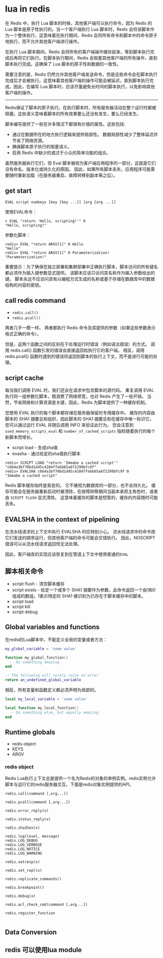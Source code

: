 # lua in redis

在 Redis 中，执行 Lua 脚本的时候，其他客户端可以执行命令，因为 Redis 的 Lua 脚本是原子性执行的。当一个客户端执行 Lua 脚本时，Redis 会将该脚本作为一个整体执行，这意味着在执行期间，Redis 会将所有命令和脚本中的命令原子地执行，而不允许其他客户端进行操作。

在执行 Lua 脚本期间，Redis 会将所有的客户端操作缓存起来，等到脚本执行完成后再将它们执行。在脚本执行期间，Redis 会阻塞其他客户端的所有操作，直到脚本执行完成。这确保了 Lua 脚本的原子性和数据的一致性。

需要注意的是，Redis 仍然允许其他客户端发送命令，但是这些命令会在脚本执行完成后才会被执行。这意味着其他客户端的操作可能会被延迟，直到脚本执行完成。因此，在编写 Lua 脚本时，应该尽量避免长时间的脚本执行，以免影响其他客户端的操作。

---

Redis保证了脚本的原子执行。在执行脚本时，所有服务器活动在整个运行时都被阻塞。这些语义意味着脚本的所有效果要么还没有发生，要么已经发生。

脚本编写提供了一些在许多情况下都很有价值的属性。这些包括:

- 通过在数据所在的地方执行逻辑来提供局部性。 数据局部性减少了整体延迟并节省了网络资源。
- 确保脚本原子执行的阻塞语义。
- 启用 Redis 中缺少的或过于小众的简单功能的组合。

虽然服务器执行它们，但 Eval 脚本被视为客户端应用程序的一部分，这就是它们没有命名、版本化或持久化的原因。 因此，如果所有脚本丢失，应用程序可能需要随时重新加载（在服务器重启、故障转移到副本等之后）。

## get start

`EVAL script numkeys [key [key ...]] [arg [arg ...]]`

使用EVAL命令：

```
> EVAL "return 'Hello, scripting!'" 0
"Hello, scripting!"
```

参数化脚本：

```
redis> EVAL "return ARGV[1]" 0 Hello
"Hello"
redis> EVAL "return ARGV[1]" 0 Parameterization!
"Parameterization!"
```

重要提示：为了确保在独立部署和集群部署中正确执行脚本，脚本访问的所有键名都必须作为输入键参数显式提供。 该脚本应该只访问其名称作为输入参数给出的键。 脚本永远不应访问具有以编程方式生成的名称或基于存储在数据库中的数据结构的内容的密钥。

## call redis command

- `redis.call()`
- `redis.pcall()`

两者几乎一模一样。 两者都执行 Redis 命令及其提供的参数（如果这些参数表示格式正确的命令）。

但是，这两个函数之间的区别在于处理运行时错误（例如语法错误）的方式。 调用 redis.call() 函数引发的错误会直接返回给执行它的客户端。 相反，调用 redis.pcall() 函数时遇到的错误将返回到脚本的执行上下文，而不是进行可能的处理。

## script cache

每当我们调用 EVAL 时，我们还会在请求中包含脚本的源代码。 重复调用 EVAL 执行同一组参数化脚本，既浪费了网络带宽，也对 Redis 产生了一些开销。 当然，节省网络和计算资源是关键，因此，Redis 为脚本提供了一种缓存机制。

您使用 EVAL 执行的每个脚本都存储在服务器保留的专用缓存中。 缓存的内容由脚本的 SHA1 摘要总和组织，因此脚本的 SHA1 摘要总和在缓存中唯一标识它。 您可以通过运行 EVAL 并随后调用 INFO 来验证此行为。 您会注意到 `used_memory_scripts_eval` 和 `number_of_cached_scripts` 指标随着执行的每个新脚本而增长。

- script load - 生成sha值
- evasha - 通过给定的sha值执行脚本

```
redis> SCRIPT LOAD "return 'Immabe a cached script'"
"c664a3bf70bd1d45c4284ffebb65a6f2299bfc9f"
redis> EVALSHA c664a3bf70bd1d45c4284ffebb65a6f2299bfc9f 0
"Immabe a cached script"
```

Redis 脚本缓存始终是易变的。 它不被视为数据库的一部分，也不会持久化。 缓存可能会在服务器重新启动时被清除，在故障转移期间当副本承担主角色时，或者由 `SCRIPT FLUSH` 显式清除。 这意味着缓存的脚本是短暂的，缓存的内容随时可能丢失。

## EVALSHA in the context of pipelining

在流水线请求的上下文中执行 EVALSHA 时应特别小心。 流水线请求中的命令按它们发送的顺序运行，但其他客户端的命令可能会交错执行。 因此，NOSCRIPT 错误可以从流水线请求返回但无法处理。

因此，客户端库的实现应该恢复到在管道上下文中使用普通的`EVAL`

## 脚本相关命令

- script flush - 清空脚本缓存
- script exists - 给定一个或多个 SHA1 摘要作为参数，此命令返回一个由1和0组成的数组。1表示特定的 SHA1 被识别为已存在于脚本缓存中的脚本。
- script load
- script kill 
- script debug

## Global variables and functions

在redis的Lua脚本中，不能定义全局的变量或者方法：

```lua
my_global_variable = 'some value'

function my_global_function()
  -- Do something amazing
end

-- The following will surely raise an error
return an_undefined_global_variable
```

相反，所有变量和函数定义都必须声明为局部的。

```lua
local my_local_variable = 'some value'

local function my_local_function()
  -- Do something else, but equally amazing
end
```

## Runtime globals

- redis object
- KEYS
- ARGV

### redis object

Redis Lua执行上下文总是提供一个名为Redis的对象的单例实例。redis实例允许脚本与运行它的redis服务器交互。下面是redis对象实例提供的API。

```
redis.call(command [,arg...])

redis.pcall(command [,arg...])

redis.error_reply(x)

redis.status_reply(x)

redis.sha1hex(x)

redis.log(level, message)
redis.LOG_DEBUG
redis.LOG_VERBOSE
redis.LOG_NOTICE
redis.LOG_WARNING

redis.setresp(x)

redis.set_repl(x)

redis.replicate_commands()

redis.breakpoint()

redis.debug(x)

redis.acl_check_cmd(command [,arg...])

redis.register_function


```

## Data Conversion

## redis 可以使用lua module